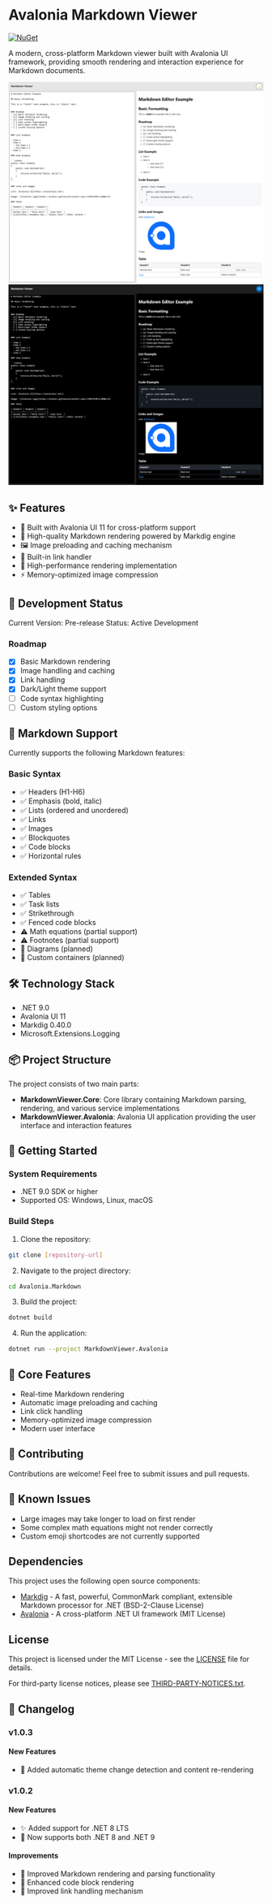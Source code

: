 # Avalonia Markdown Viewer

[![NuGet](https://img.shields.io/nuget/v/MarkdownViewer.Core.svg)](https://www.nuget.org/packages/MarkdownViewer.Core/)


A modern, cross-platform Markdown viewer built with Avalonia UI framework, providing smooth rendering and interaction experience for Markdown documents.

![images/demo-light.png](https://raw.githubusercontent.com/LITTOMA/Avalonia.MarkdownViewer/refs/heads/master/images/demo-light.png)
![images/demo-dark.png](https://raw.githubusercontent.com/LITTOMA/Avalonia.MarkdownViewer/refs/heads/master/images/demo-dark.png)

## ✨ Features

- 🎯 Built with Avalonia UI 11 for cross-platform support
- 📝 High-quality Markdown rendering powered by Markdig engine
- 🖼️ Image preloading and caching mechanism
- 🔗 Built-in link handler
- 🚀 High-performance rendering implementation
- ⚡ Memory-optimized image compression

## 🚥 Development Status

Current Version: Pre-release
Status: Active Development

### Roadmap

- [X] Basic Markdown rendering
- [X] Image handling and caching
- [X] Link handling
- [X] Dark/Light theme support
- [ ] Code syntax highlighting
- [ ] Custom styling options

## 📝 Markdown Support

Currently supports the following Markdown features:

### Basic Syntax

- ✅ Headers (H1-H6)
- ✅ Emphasis (bold, italic)
- ✅ Lists (ordered and unordered)
- ✅ Links
- ✅ Images
- ✅ Blockquotes
- ✅ Code blocks
- ✅ Horizontal rules

### Extended Syntax

- ✅ Tables
- ✅ Task lists
- ✅ Strikethrough
- ✅ Fenced code blocks
- ⚠️ Math equations (partial support)
- ⚠️ Footnotes (partial support)
- 🚧 Diagrams (planned)
- 🚧 Custom containers (planned)

## 🛠️ Technology Stack

- .NET 9.0
- Avalonia UI 11
- Markdig 0.40.0
- Microsoft.Extensions.Logging

## 📦 Project Structure

The project consists of two main parts:

- **MarkdownViewer.Core**: Core library containing Markdown parsing, rendering, and various service implementations
- **MarkdownViewer.Avalonia**: Avalonia UI application providing the user interface and interaction features

## 🚀 Getting Started

### System Requirements

- .NET 9.0 SDK or higher
- Supported OS: Windows, Linux, macOS

### Build Steps

1. Clone the repository:

```bash
git clone [repository-url]
```

2. Navigate to the project directory:

```bash
cd Avalonia.Markdown
```

3. Build the project:

```bash
dotnet build
```

4. Run the application:

```bash
dotnet run --project MarkdownViewer.Avalonia
```

## 🔧 Core Features

- Real-time Markdown rendering
- Automatic image preloading and caching
- Link click handling
- Memory-optimized image compression
- Modern user interface

## 🤝 Contributing

Contributions are welcome! Feel free to submit issues and pull requests.

## 📢 Known Issues

- Large images may take longer to load on first render
- Some complex math equations might not render correctly
- Custom emoji shortcodes are not currently supported

## Dependencies

This project uses the following open source components:

- [Markdig](https://github.com/xoofx/markdig) - A fast, powerful, CommonMark compliant, extensible Markdown processor for .NET (BSD-2-Clause License)
- [Avalonia](https://github.com/AvaloniaUI/Avalonia) - A cross-platform .NET UI framework (MIT License)


## License

This project is licensed under the MIT License - see the [LICENSE](LICENSE) file for details.

For third-party license notices, please see [THIRD-PARTY-NOTICES.txt](THIRD-PARTY-NOTICES.txt).

## 📝 Changelog

### v1.0.3

#### New Features
- 🔄 Added automatic theme change detection and content re-rendering

### v1.0.2

#### New Features
- ✨ Added support for .NET 8 LTS
- 🔄 Now supports both .NET 8 and .NET 9

#### Improvements
- 🔧 Improved Markdown rendering and parsing functionality
- 📝 Enhanced code block rendering
- 🔗 Improved link handling mechanism
